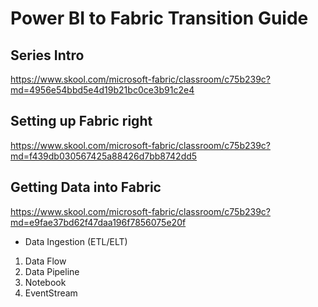 # Power BI to Fabric Transition Guide

## Series Intro
https://www.skool.com/microsoft-fabric/classroom/c75b239c?md=4956e54bbd5e4d19b21bc0ce3b91c2e4

## Setting up Fabric right
https://www.skool.com/microsoft-fabric/classroom/c75b239c?md=f439db030567425a88426d7bb8742dd5

## Getting Data into Fabric
https://www.skool.com/microsoft-fabric/classroom/c75b239c?md=e9fae37bd62f47daa196f7856075e20f

- Data Ingestion (ETL/ELT)
1. Data Flow
2. Data Pipeline
3. Notebook
4. EventStream
